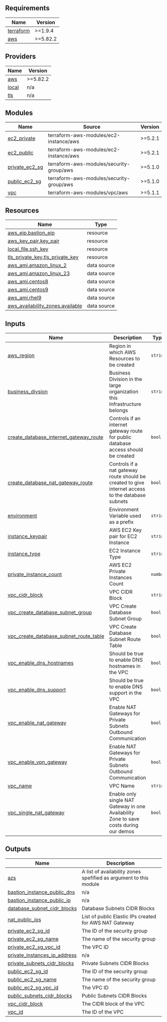 <!-- BEGIN_TF_DOCS -->
## Requirements

| Name | Version |
|------|---------|
| <a name="requirement_terraform"></a> [terraform](#requirement\_terraform) | >=1.9.4 |
| <a name="requirement_aws"></a> [aws](#requirement\_aws) | >=5.82.2 |

## Providers

| Name | Version |
|------|---------|
| <a name="provider_aws"></a> [aws](#provider\_aws) | >=5.82.2 |
| <a name="provider_local"></a> [local](#provider\_local) | n/a |
| <a name="provider_tls"></a> [tls](#provider\_tls) | n/a |

## Modules

| Name | Source | Version |
|------|--------|---------|
| <a name="module_ec2_private"></a> [ec2\_private](#module\_ec2\_private) | terraform-aws-modules/ec2-instance/aws | >=5.2.1 |
| <a name="module_ec2_public"></a> [ec2\_public](#module\_ec2\_public) | terraform-aws-modules/ec2-instance/aws | >=5.2.1 |
| <a name="module_private_ec2_sg"></a> [private\_ec2\_sg](#module\_private\_ec2\_sg) | terraform-aws-modules/security-group/aws | >=5.1.0 |
| <a name="module_public_ec2_sg"></a> [public\_ec2\_sg](#module\_public\_ec2\_sg) | terraform-aws-modules/security-group/aws | >=5.1.0 |
| <a name="module_vpc"></a> [vpc](#module\_vpc) | terraform-aws-modules/vpc/aws | >=5.1.1 |

## Resources

| Name | Type |
|------|------|
| [aws_eip.bastion_eip](https://registry.terraform.io/providers/hashicorp/aws/latest/docs/resources/eip) | resource |
| [aws_key_pair.key_pair](https://registry.terraform.io/providers/hashicorp/aws/latest/docs/resources/key_pair) | resource |
| [local_file.ssh_key](https://registry.terraform.io/providers/hashicorp/local/latest/docs/resources/file) | resource |
| [tls_private_key.tls_private_key](https://registry.terraform.io/providers/hashicorp/tls/latest/docs/resources/private_key) | resource |
| [aws_ami.amazon_linux_2](https://registry.terraform.io/providers/hashicorp/aws/latest/docs/data-sources/ami) | data source |
| [aws_ami.amazon_linux_23](https://registry.terraform.io/providers/hashicorp/aws/latest/docs/data-sources/ami) | data source |
| [aws_ami.centos8](https://registry.terraform.io/providers/hashicorp/aws/latest/docs/data-sources/ami) | data source |
| [aws_ami.centos9](https://registry.terraform.io/providers/hashicorp/aws/latest/docs/data-sources/ami) | data source |
| [aws_ami.rhel9](https://registry.terraform.io/providers/hashicorp/aws/latest/docs/data-sources/ami) | data source |
| [aws_availability_zones.available](https://registry.terraform.io/providers/hashicorp/aws/latest/docs/data-sources/availability_zones) | data source |

## Inputs

| Name | Description | Type | Default | Required |
|------|-------------|------|---------|:--------:|
| <a name="input_aws_region"></a> [aws\_region](#input\_aws\_region) | Region in which AWS Resources to be created | `string` | `"us-east-1"` | no |
| <a name="input_business_divsion"></a> [business\_divsion](#input\_business\_divsion) | Business Division in the large organization this Infrastructure belongs | `string` | `"SAP"` | no |
| <a name="input_create_database_internet_gateway_route"></a> [create\_database\_internet\_gateway\_route](#input\_create\_database\_internet\_gateway\_route) | Controls if an internet gateway route for public database access should be created | `bool` | `false` | no |
| <a name="input_create_database_nat_gateway_route"></a> [create\_database\_nat\_gateway\_route](#input\_create\_database\_nat\_gateway\_route) | Controls if a nat gateway route should be created to give internet access to the database subnets | `bool` | `false` | no |
| <a name="input_environment"></a> [environment](#input\_environment) | Environment Variable used as a prefix | `string` | `"dev"` | no |
| <a name="input_instance_keypair"></a> [instance\_keypair](#input\_instance\_keypair) | AWS EC2 Key pair for EC2 Instance | `string` | `"terraform-key"` | no |
| <a name="input_instance_type"></a> [instance\_type](#input\_instance\_type) | EC2 Instance Type | `string` | `"t3.micro"` | no |
| <a name="input_private_instance_count"></a> [private\_instance\_count](#input\_private\_instance\_count) | AWS EC2 Private Instances Count | `number` | `3` | no |
| <a name="input_vpc_cidr_block"></a> [vpc\_cidr\_block](#input\_vpc\_cidr\_block) | VPC CIDR Block | `string` | `"10.0.0.0/16"` | no |
| <a name="input_vpc_create_database_subnet_group"></a> [vpc\_create\_database\_subnet\_group](#input\_vpc\_create\_database\_subnet\_group) | VPC Create Database Subnet Group | `bool` | `true` | no |
| <a name="input_vpc_create_database_subnet_route_table"></a> [vpc\_create\_database\_subnet\_route\_table](#input\_vpc\_create\_database\_subnet\_route\_table) | VPC Create Database Subnet Route Table | `bool` | `true` | no |
| <a name="input_vpc_enable_dns_hostnames"></a> [vpc\_enable\_dns\_hostnames](#input\_vpc\_enable\_dns\_hostnames) | Should be true to enable DNS hostnames in the VPC | `bool` | `true` | no |
| <a name="input_vpc_enable_dns_support"></a> [vpc\_enable\_dns\_support](#input\_vpc\_enable\_dns\_support) | Should be true to enable DNS support in the VPC | `bool` | `true` | no |
| <a name="input_vpc_enable_nat_gateway"></a> [vpc\_enable\_nat\_gateway](#input\_vpc\_enable\_nat\_gateway) | Enable NAT Gateways for Private Subnets Outbound Communication | `bool` | `false` | no |
| <a name="input_vpc_enable_vpn_gateway"></a> [vpc\_enable\_vpn\_gateway](#input\_vpc\_enable\_vpn\_gateway) | Enable NAT Gateways for Private Subnets Outbound Communication | `bool` | `false` | no |
| <a name="input_vpc_name"></a> [vpc\_name](#input\_vpc\_name) | VPC Name | `string` | `"lab-vpc"` | no |
| <a name="input_vpc_single_nat_gateway"></a> [vpc\_single\_nat\_gateway](#input\_vpc\_single\_nat\_gateway) | Enable only single NAT Gateway in one Availability Zone to save costs during our demos | `bool` | `true` | no |

## Outputs

| Name | Description |
|------|-------------|
| <a name="output_azs"></a> [azs](#output\_azs) | A list of availability zones spefified as argument to this module |
| <a name="output_bastion_instance_public_dns"></a> [bastion\_instance\_public\_dns](#output\_bastion\_instance\_public\_dns) | n/a |
| <a name="output_bastion_instance_public_ip"></a> [bastion\_instance\_public\_ip](#output\_bastion\_instance\_public\_ip) | n/a |
| <a name="output_database_subnet_cidr_blocks"></a> [database\_subnet\_cidr\_blocks](#output\_database\_subnet\_cidr\_blocks) | Database Subnets CIDR Blocks |
| <a name="output_nat_public_ips"></a> [nat\_public\_ips](#output\_nat\_public\_ips) | List of public Elastic IPs created for AWS NAT Gateway |
| <a name="output_private_ec2_sg_id"></a> [private\_ec2\_sg\_id](#output\_private\_ec2\_sg\_id) | The ID of the security group |
| <a name="output_private_ec2_sg_name"></a> [private\_ec2\_sg\_name](#output\_private\_ec2\_sg\_name) | The name of the security group |
| <a name="output_private_ec2_sg_vpc_id"></a> [private\_ec2\_sg\_vpc\_id](#output\_private\_ec2\_sg\_vpc\_id) | The VPC ID |
| <a name="output_private_instances_ip_address"></a> [private\_instances\_ip\_address](#output\_private\_instances\_ip\_address) | n/a |
| <a name="output_private_subnets_cidr_blocks"></a> [private\_subnets\_cidr\_blocks](#output\_private\_subnets\_cidr\_blocks) | Private Subnets CIDR Blocks |
| <a name="output_public_ec2_sg_id"></a> [public\_ec2\_sg\_id](#output\_public\_ec2\_sg\_id) | The ID of the security group |
| <a name="output_public_ec2_sg_name"></a> [public\_ec2\_sg\_name](#output\_public\_ec2\_sg\_name) | The name of the security group |
| <a name="output_public_ec2_sg_vpc_id"></a> [public\_ec2\_sg\_vpc\_id](#output\_public\_ec2\_sg\_vpc\_id) | The VPC ID |
| <a name="output_public_subnets_cidr_blocks"></a> [public\_subnets\_cidr\_blocks](#output\_public\_subnets\_cidr\_blocks) | Public Subnets CIDR Blocks |
| <a name="output_vpc_cidr_block"></a> [vpc\_cidr\_block](#output\_vpc\_cidr\_block) | The CIDR block of the VPC |
| <a name="output_vpc_id"></a> [vpc\_id](#output\_vpc\_id) | The ID of the VPC |
<!-- END_TF_DOCS -->
